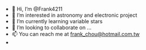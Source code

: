 - 👋 Hi, I’m @Frank4211
- 👀 I’m interested in astronomy and electronic project
- 🌱 I’m currently learning variable stars
- 💞️ I’m looking to collaborate on ...
- 📫 You can reach me at frank_chou@hotmail.com.tw
- 

<!---
Frank4211/Frank4211 is a ✨ special ✨ repository because its `README.md` (this file) appears on your GitHub profile.
You can click the Preview link to take a look at your changes.
--->

